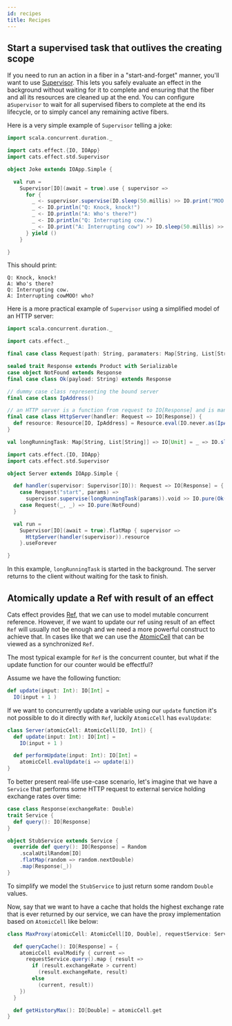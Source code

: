 ```yaml
---
id: recipes
title: Recipes
---
```


## Start a supervised task that outlives the creating scope

If you need to run an action in a fiber in a "start-and-forget" manner, you'll want to use [Supervisor](std/supervisor.md). 
This lets you safely evaluate an effect in the background without waiting for it to complete and ensuring that the fiber and all its resources are cleaned up at the end.
You can configure a`Supervisor` to  wait for all supervised fibers to complete at the end its lifecycle, or to simply cancel any remaining active fibers.

Here is a very simple example of `Supervisor` telling a joke:

```scala mdoc:silent
import scala.concurrent.duration._

import cats.effect.{IO, IOApp}
import cats.effect.std.Supervisor

object Joke extends IOApp.Simple {

  val run =
    Supervisor[IO](await = true).use { supervisor =>
      for {
        _ <- supervisor.supervise(IO.sleep(50.millis) >> IO.print("MOO!"))
        _ <- IO.println("Q: Knock, knock!")
        _ <- IO.println("A: Who's there?")
        _ <- IO.println("Q: Interrupting cow.")
        _ <- IO.print("A: Interrupting cow") >> IO.sleep(50.millis) >> IO.println(" who?")
      } yield ()
    }

}
```

This should print:

```
Q: Knock, knock!
A: Who's there?
Q: Interrupting cow.
A: Interrupting cowMOO! who?
```

Here is a more practical example of `Supervisor` using a simplified model of an HTTP server:

```scala mdoc:invisible:reset-object
import scala.concurrent.duration._

import cats.effect._

final case class Request(path: String, paramaters: Map[String, List[String]])

sealed trait Response extends Product with Serializable
case object NotFound extends Response
final case class Ok(payload: String) extends Response

// dummy case class representing the bound server
final case class IpAddress()

// an HTTP server is a function from request to IO[Response] and is managed within a Resource
final case class HttpServer(handler: Request => IO[Response]) {
  def resource: Resource[IO, IpAddress] = Resource.eval(IO.never.as(IpAddress()))
}

val longRunningTask: Map[String, List[String]] => IO[Unit] = _ => IO.sleep(10.minutes)
```


```scala mdoc:silent
import cats.effect.{IO, IOApp}
import cats.effect.std.Supervisor

object Server extends IOApp.Simple {

  def handler(supervisor: Supervisor[IO]): Request => IO[Response] = {
    case Request("start", params) => 
      supervisor.supervise(longRunningTask(params)).void >> IO.pure(Ok("started"))
    case Request(_, _) => IO.pure(NotFound)
  }

  val run =
    Supervisor[IO](await = true).flatMap { supervisor =>
      HttpServer(handler(supervisor)).resource
    }.useForever

}

```

In this example, `longRunningTask` is started in the background.
The server returns to the client without waiting for the task to finish.

## Atomically update a Ref with result of an effect

Cats effect provides [Ref](std/ref.md), that we can use to model mutable concurrent reference. 
However, if we want to update our ref using result of an effect `Ref` will usually not be enough and we need a more powerful construct to achieve that. 
In cases like that we can use the [AtomicCell](std/atomic-cell.md) that can be viewed as a synchronized `Ref`.

The most typical example for `Ref` is the concurrent counter, but what if the update function for our counter would be effectful?

Assume we have the following function:

```scala mdoc:silent
def update(input: Int): IO[Int] =
  IO(input + 1 )
```
If we want to concurrently update a variable using our `update` function it's not possible to do it directly with `Ref`, luckily `AtomicCell` has `evalUpdate`:

```scala mdoc:silent
class Server(atomicCell: AtomicCell[IO, Int]) {
  def update(input: Int): IO[Int] =
    IO(input + 1 )

  def performUpdate(input: Int): IO[Int] = 
    atomicCell.evalUpdate(i => update(i))
}
```

To better present real-life use-case scenario, let's imagine that we have a `Service` that performs some HTTP request to external service holding exchange rates over time:

```scala mdoc:silent
case class Response(exchangeRate: Double)
trait Service {
  def query(): IO[Response]
}

object StubService extends Service {
  override def query(): IO[Response] = Random
    .scalaUtilRandom[IO]
    .flatMap(random => random.nextDouble)
    .map(Response(_))
}
```
To simplify we model the `StubService` to just return some random `Double` values.

Now, say that we want to have a cache that holds the highest exchange rate that is ever returned by our service, we can have the proxy implementation based on `AtomicCell` like below:

```scala mcdoc:silent
class MaxProxy(atomicCell: AtomicCell[IO, Double], requestService: Service) {

  def queryCache(): IO[Response] = {
    atomicCell evalModify { current => 
      requestService.query().map { result => 
        if (result.exchangeRate > current) 
          (result.exchangeRate, result) 
        else 
          (current, result))
    })
  }

  def getHistoryMax(): IO[Double] = atomicCell.get
}

```

